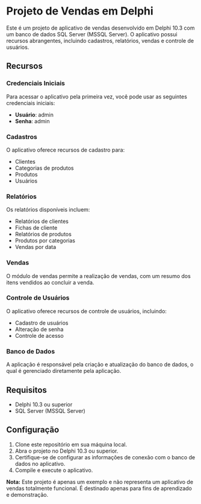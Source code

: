 # Projeto de Vendas em Delphi

Este é um projeto de aplicativo de vendas desenvolvido em Delphi 10.3 com um banco de dados SQL Server (MSSQL Server).
O aplicativo possui recursos abrangentes, incluindo cadastros, relatórios, vendas e controle de usuários.

## Recursos

### Credenciais Iniciais

Para acessar o aplicativo pela primeira vez, você pode usar as seguintes credenciais iniciais:

- **Usuário**: admin
- **Senha**: admin

### Cadastros

O aplicativo oferece recursos de cadastro para:

- Clientes
- Categorias de produtos
- Produtos
- Usuários

### Relatórios

Os relatórios disponíveis incluem:

- Relatórios de clientes
- Fichas de cliente
- Relatórios de produtos
- Produtos por categorias
- Vendas por data

### Vendas

O módulo de vendas permite a realização de vendas, com um resumo dos itens vendidos ao concluir a venda.

### Controle de Usuários

O aplicativo oferece recursos de controle de usuários, incluindo:

- Cadastro de usuários
- Alteração de senha
- Controle de acesso

### Banco de Dados

A aplicação é responsável pela criação e atualização do banco de dados, o qual é gerenciado diretamente pela aplicação.

## Requisitos

- Delphi 10.3 ou superior
- SQL Server (MSSQL Server)

## Configuração

1. Clone este repositório em sua máquina local.
2. Abra o projeto no Delphi 10.3 ou superior.
3. Certifique-se de configurar as informações de conexão com o banco de dados no aplicativo.
4. Compile e execute o aplicativo.




**Nota:** Este projeto é apenas um exemplo e não representa um aplicativo de vendas totalmente funcional. É destinado apenas para fins de aprendizado e demonstração.




